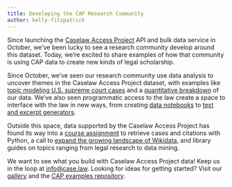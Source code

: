 ```yaml
---
title: Developing the CAP Research Community 
author: kelly-fitzpatrick
---
```

Since launching the [Caselaw Access Project](https://case.law/) API and bulk data service in October, we’ve been lucky to see a research community develop around this dataset. Today, we’re excited to share examples of how that community is using CAP data to create new kinds of legal scholarship.

Since October, we’ve seen our research community use data analysis to uncover themes in the Caselaw Access Project dataset, with examples like [topic modeling U.S. supreme court cases](https://github.com/abdulra4/Topic-Modelling-US-Court-Cases) and a [quantitative breakdown](https://towardsdatascience.com/harvard-caselaw-access-project-data-by-the-numbers-4f95f5b2b30a) of our data. We’ve also seen programmatic access to the law create a space to interface with the law in new ways, from creating [data notebooks](https://www.kaggle.com/jonathanbesomi/caselaw-eda-illinois) to [text and excerpt generators](https://case.law/gallery/limericks). 

Outside this space, data supported by the Caselaw Access Project has found its way into a [course assignment](https://sociologicalgobbledygook.com/problem-set-1.html) to retrieve cases and citations with Python, a call to [expand the growing landscape of Wikidata](https://www.wikidata.org/wiki/Wikidata:Property_proposal/Caselaw_Access_Project_case_ID), and library guides on topics ranging from legal research to data mining. 

We want to see what you build with Caselaw Access Project data! Keep us in the loop at [info@case.law](mailto:info@case.law). Looking for ideas for getting started? Visit our [gallery](https://case.law/gallery/) and the [CAP examples repository](https://github.com/harvard-lil/cap-examples).
